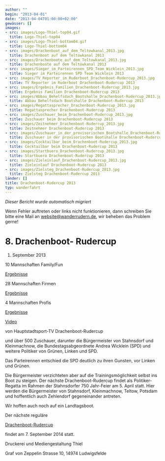 ```yaml
---
author: ""
begin: "2013-04-01"
date: "2013-04-04T01:00:00+02:00"
gewässer: []
images:
- src: images/Logo-Thiel-top04.gif
  title: Logo-Thiel-top04
- src: images/Logo-Thiel-bottom04.gif
  title: Logo-Thiel-bottom04
- src: images/Drachenboot_auf_dem_Teltowkanal_2013.jpg
  title: Drachenboot auf dem Teltowkanal 2013
- src: images/Drachenboote_auf_dem_Teltowkanal_2013.jpg
  title: Drachenboote auf dem Teltowkanal 2013
- src: images/Sieger_im_Parteirennen_SPD_Team_Wicklein_2013.jpg
  title: Sieger im Parteirennen SPD Team Wicklein 2013
- src: images/TV_Reporter_im_Ruderboot_Drachenboot-Rudercup_2013.jpg
  title: TV Reporter im Ruderboot Drachenboot-Rudercup 2013
- src: images/Ergebnis_Familien_Drachenboot-Rudercup_2013.jpg
  title: Ergebnis Familien Drachenboot-Rudercup 2013
- src: images/Abbau_Behelfsdach_Bootshalle_Drachenboot-Rudercup_2013.jpg
  title: Abbau Behelfsdach Bootshalle Drachenboot-Rudercup 2013
- src: images/Regattasprecher_Drachenboot-Rudercup_2013.jpg
  title: Regattasprecher Drachenboot-Rudercup 2013
- src: images/Zuschauer_beim_Drachenboot-Rudercup_2013.jpg
  title: Zuschauer beim Drachenboot-Rudercup 2013
- src: images/Zeitnehmer_Drachenboot-Rudercup_2013.jpg
  title: Zeitnehmer Drachenboot-Rudercup 2013
- src: images/Zuschauer_in_der_provisorischen_Bootshalle_Drachenboot-Rudercup_2013.jpg
  title: Zuschauer in der provisorischen Bootshalle Drachenboot-Rudercup 2013
- src: images/Cocktailbar_beim_Drachenboot-Rudercup_2013.jpg
  title: Cocktailbar beim Drachenboot-Rudercup 2013
- src: images/Startbuero_Drachenboot-Rudercup_2013.jpg
  title: Startbuero Drachenboot-Rudercup 2013
- src: images/Zieleinlauf_Drachenboot-Rudercup_2013.jpg
  title: Zieleinlauf Drachenboot-Rudercup 2013
- src: images/Zielsteg_Drachenboot-Rudercup_2013.jpg
  title: Zielsteg Drachenboot-Rudercup 2013
länder: []
title: Drachenboot-Rudercup 2013
typ: wanderfahrt
---
```



*Dieser Bericht wurde automatisch migriert*

Wenn Fehler auftreten oder links nicht funktionieren, dann schreiben Sie bitte eine Mail an website@wanderrudern.de, wir beheben das Problem gerne!



# 8. Drachenboot- Rudercup


1. September 2013

10 Mannschaften Family/Fun

[Ergebnisse](/berichte/2013/ergebnisse_drachenboot-rudercu)

28 Mannschaften Firmen

[Ergebnisse](/berichte/2013/ergebnisse_drachenboot-rudercu)

4 Mannschaften Profis

[Ergebnisse](/berichte/2013/ergebnisse_drachenboot-rudercu)

[Video](http:/hauptstadtsport.tv/sendung-september-09-2013/drachenboot-09-2013/)

von Hauptstadtsport-TV Drachenboot-Rudercup

und über 500 Zuschauer, darunter die Bürgermeister von Stahnsdorf und Kleinmachnow, die Bundestagsabgeordnete Andrea Wicklein (SPD) und weitere Politiker von Grünen, Linken und SPD.

Das Parteirennen entschied die SPD deutlich zu ihren Gunsten, vor Linken und Grünen.

Die Bürgermeister verzichteten aber auf die Trainingsmöglichkeit selbst ins Boot zu steigen. Der nächste Drachenboot-Rudercup findet als Politiker-Regatta im Rahmen der Stahnsdorfer 750 Jahr-Feier am 5. April statt. Hier werden die Bürgermeister von Stahnsdorf, Kleinmachnow, Teltow, Potsdam und hoffentlich auch Zehlendorf gegeneinander antreten.

Wir hoffen auch noch auf ein Landtagsboot.

Der nächste reguläre

[Drachenboot-Rudercup](/berichte/2013/drachenbootrudercup_2014)

findet am 7. September 2014 statt.

Druckerei und Mediengestaltung Thiel

Graf von Zeppelin Strasse 10, 14974 Ludwigsfelde